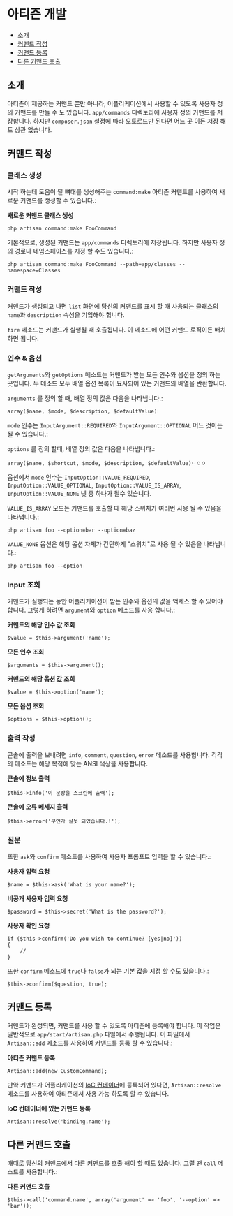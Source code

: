 # 아티즌 개발

- [소개](#introduction)
- [커맨드 작성](#building-a-command)
- [커맨드 등록](#registering-commands)
- [다른 커맨드 호출](#calling-other-commands)

<a name="introduction"></a>
## 소개

아티즌이 제공하는 커맨드 뿐만 아니라, 어플리케이션에서 사용할 수 있도록 사용자 정의 커맨드를 만들 수 도 있습니다. `app/commands` 디렉토리에 사용자 정의 커맨드를 저장합니다. 하지만 `composer.json` 설정에 따라 오토로드만 된다면 어느 곳 이든 저장 해도 상관 없습니다.

<a name="building-a-command"></a>
## 커맨드 작성

### 클래스 생성

시작 하는데 도움이 될 뼈대를 생성해주는 `command:make` 아티즌 커맨드를 사용하여 새로운 커맨드를 생성할 수 있습니다.:

**새로운 커맨드 클래스 생성**

    php artisan command:make FooCommand

기본적으로, 생성된 커맨드는 `app/commands` 디렉토리에 저장됩니다. 하지만 사용자 정의 경로나 네임스페이스를 지정 할 수도 있습니다.:

	php artisan command:make FooCommand --path=app/classes --namespace=Classes

### 커맨드 작성

커맨드가 생성되고 나면 `list` 화면에 당신의 커맨드를 표시 할 때 사용되는 클래스의 `name`과 `description` 속성을 기입해야 합니다.

`fire` 메소드는 커맨드가 실행될 때 호출됩니다. 이 메소드에 어떤 커맨드 로직이든 배치하면 됩니다.

### 인수 & 옵션

`getArguments`와 `getOptions` 메소드는 커맨드가 받는 모든 인수와 옵션을 정의 하는 곳입니다. 두 메소드 모두 배열 옵션 목록이 묘사되어 있는 커맨드의 배열을 반환합니다.

`arguments` 를 정의 할 때, 배열 정의 값은 다음을 나타냅니다.:

	array($name, $mode, $description, $defaultValue)

`mode` 인수는 `InputArgument::REQUIRED`와 `InputArgument::OPTIONAL` 어느 것이든 될 수 있습니다.:

`options` 를 정의 할때, 배열 정의 값은 다음을 나타냅니다.:

	array($name, $shortcut, $mode, $description, $defaultValue)ㄴㅇㅇ

옵션에서 `mode` 인수는 `InputOption::VALUE_REQUIRED`, `InputOption::VALUE_OPTIONAL`, `InputOption::VALUE_IS_ARRAY`, `InputOption::VALUE_NONE` 넷 중 하나가 될수 있습니다.

`VALUE_IS_ARRAY` 모드는 커맨드를 호출할 때 해당 스위치가 여러번 사용 될 수 있음을 나타냅니다.:

	php artisan foo --option=bar --option=baz

`VALUE_NONE` 옵션은 해당 옵션 자체가 간단하게 "스위치"로 사용 될 수 있음을 나타냅니다.:

	php artisan foo --option

### Input 조회

커맨드가 실행되는 동안 어플리케이션이 받는 인수와 옵션의 값을 액세스 할 수 있어야 합니다. 그렇게 하려면 `argument`와 `option` 메소드를 사용 합니다.:

**커맨드의 해당 인수 값 조회**

	$value = $this->argument('name');

**모든 인수 조회**

	$arguments = $this->argument();

**커맨드의 해당 옵션 값 조회**

	$value = $this->option('name');

**모든 옵션 조회**

	$options = $this->option();

### 출력 작성

콘솔에 출력을 보내려면 `info`, `comment`, `question`, `error` 메소드를 사용합니다. 각각의 메소드는 해당 목적에 맞는 ANSI 색상을 사용합니다.

**콘솔에 정보 출력**

	$this->info('이 문장을 스크린에 출력');

**콘솔에 오류 메세지 출력**

	$this->error('무언가 잘못 되었습니다.!');

### 질문

또한 `ask`와 `confirm` 메소드를 사용하여 사용자 프롬프트 입력을 할 수 있습니다.:

**사용자 입력 요청**

	$name = $this->ask('What is your name?');

**비공개 사용자 입력 요청**

	$password = $this->secret('What is the password?');

**사용자 확인 요청**

	if ($this->confirm('Do you wish to continue? [yes|no]'))
	{
		//
	}

또한 `confirm` 메소드에 `true`나 `false`가 되는 기본 값을 지정 할 수도 있습니다.:

	$this->confirm($question, true);

<a name="registering-commands"></a>
## 커맨드 등록

커맨드가 완성되면, 커맨드를 사용 할 수 있도록 아티즌에 등록해야 합니다. 이 작업은 일반적으로 `app/start/artisan.php` 파일에서 수행됩니다. 이 파일에서 `Artisan::add` 메소드를 사용하여 커맨드를 등록 할 수 있습니다.:

**아티즌 커맨드 등록**

	Artisan::add(new CustomCommand);

만약 커맨드가 어플리케이션의 [IoC 컨테이너](/docs/ioc)에 등록되어 있다면, `Artisan::resolve` 메소드를 사용하여 아티즌에서 사용 가능 하도록 할 수 있습니다.

**IoC 컨테이너에 있는 커맨드 등록**

	Artisan::resolve('binding.name');

<a name="calling-other-commands"></a>
## 다른 커맨드 호출

때때로 당신의 커맨드에서 다른 커맨드를 호출 해야 할 때도 있습니다. 그럴 땐 `call` 메소드를 사용합니다.:

**다른 커맨드 호출**

	$this->call('command.name', array('argument' => 'foo', '--option' => 'bar'));
